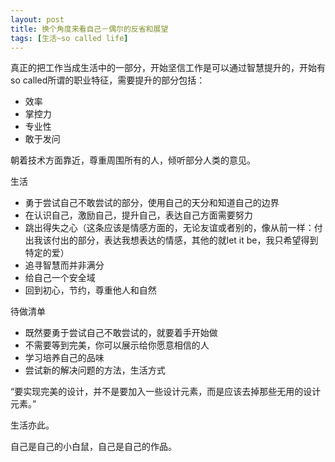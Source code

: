 ```yaml
---
layout: post
title: 换个角度来看自己－偶尔的反省和展望
tags: [生活~so called life]
---
```


真正的把工作当成生活中的一部分，开始坚信工作是可以通过智慧提升的，开始有so called所谓的职业特征，需要提升的部分包括：

- 效率
- 掌控力
- 专业性
- 敢于发问


朝着技术方面靠近，尊重周围所有的人，倾听部分人类的意见。

生活

- 勇于尝试自己不敢尝试的部分，使用自己的天分和知道自己的边界
- 在认识自己，激励自己，提升自己，表达自己方面需要努力
- 跳出得失之心（这条应该是情感方面的，无论友谊或者别的，像从前一样：付出我该付出的部分，表达我想表达的情感，其他的就let it be，我只希望得到特定的爱）
- 追寻智慧而并非满分
- 给自己一个安全域
- 回到初心，节约，尊重他人和自然


待做清单

- 既然要勇于尝试自己不敢尝试的，就要着手开始做
- 不需要等到完美，你可以展示给你愿意相信的人
- 学习培养自己的品味
- 尝试新的解决问题的方法，生活方式


“要实现完美的设计，并不是要加入一些设计元素，而是应该去掉那些无用的设计元素。”

生活亦此。

自己是自己的小白鼠，自己是自己的作品。